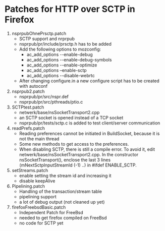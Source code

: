 # Patches for HTTP over SCTP in Firefox

1. nsprpubOhnePrsctp.patch
   * SCTP support and nrprpub
   * nsprpub/pr/include/prsctp.h has to be added
   * Add the following options to mozconfig:
     * ac_add_options --enable-debug
     * ac_add_options --enable-debug-symbols
     * ac_add_options --enable-optimize
     * ac_add_options –enable-sctp
     * ac_add_options --disable-webrtc
   * After changing configure.in a new configure script has to be created with autoconf
2. nsprpub2.patch
    * nsprpub/pr/src/nspr.def
    * nsprpub/pr/src/pthreads/ptio.c
3. SCTPtest.patch
    * netwerk/base/nsSocketTransport2.cpp
    * an SCTP socket is opened instead of a  TCP socket
    * nsprpub/pr/tests/sctp.c is added to test client/server communication
4. readPrefs.patch
    * Reading preferences cannot be initiated in BuildSocket, because it is not the main thread
    * Some new methods to get access to the preferences.
    * When disabling SCTP, there is still a compile error. To avoid it, edit netwerk/base/nsSocketTransport2.cpp.
      In the constructor nsSocketTransport(), enclose the last 3 lines (mNextSctpInputStreamId (-1) ..) in #ifdef 
      ENABLE_SCTP.
5. setStreams.patch
    * enable setting the stream id and increasing it
    * disable keepAlive
6. Pipelining.patch
    * Handling of the transaction/stream table
    * pipelining support
    * a lot of debug output (not cleaned up yet)
7. firefoxFreebsdBasic.patch
    * Independent Patch for FreeBsd
    * needed to get firefox compiled on FreeBsd
    * no code for SCTP yet
